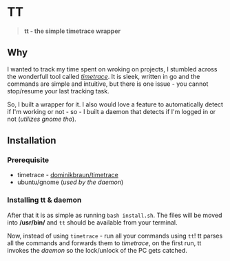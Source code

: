 # TT

> __tt - the simple timetrace wrapper__

## Why

I wanted to track my time spent on wroking on projects, I stumbled across the wonderfull tool called [_timetrace_](https://github.com/dominikbraun/timetrace). It is sleek, written in go and the commands are simple and intuitive, but there is one issue - you cannot stop/resume your last tracking task.

So, I built a wrapper for it.
I also would love a feature to automatically detect if I'm working or not - so - I built a daemon that detects if I'm logged in or not (_utilizes gnome tho_).

## Installation

### Prerequisite

- timetrace - [dominikbraun/timetrace](https://github.com/dominikbraun/timetrace)
- ubuntu/gnome (_used by the daemon_)

### Installing tt & daemon

After that it is as simple as running ```bash install.sh```.
The files will be moved into __/usr/bin/__ and ```tt``` should be available from your terminal.

Now, instead of using ```timetrace``` - run all your commands using ```tt```!
tt parses all the commands and forwards them to _timetrace_, on the first run, tt invokes the _daemon_ so the lock/unlock of the PC gets catched.
